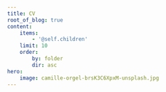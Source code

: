 ```yaml
---
title: CV
root_of_blog: true
content:
    items:
        - '@self.children'
    limit: 10
    order:
        by: folder
        dir: asc
hero:
    image: camille-orgel-brsK3C6XpxM-unsplash.jpg
---
```


